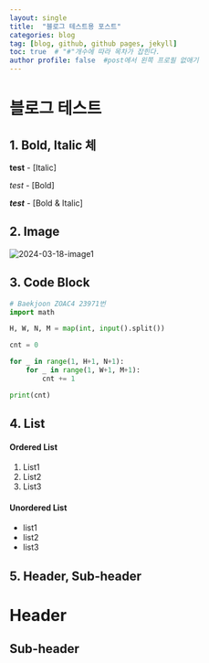 ```yaml
---
layout: single
title:  "블로그 테스트용 포스트"
categories: blog
tag: [blog, github, github pages, jekyll]
toc: true  # "#"개수에 따라 목차가 잡힌다.
author profile: false  #post에서 왼쪽 프로필 없애기
---
```


# 블로그 테스트



## 1. Bold, Italic 체

**test** - [Italic]

*test* - [Bold] 

***test*** - [Bold & Italic]

## 2. Image

![2024-03-18-image1](https://github.com/NyeongPro/NyeongPro.github.io/assets/115122727/50dcebf9-eff5-49e8-8908-953e9c8b7def)

## 3. Code Block
```python
# Baekjoon ZOAC4 23971번
import math

H, W, N, M = map(int, input().split())

cnt = 0

for _ in range(1, H+1, N+1):
    for _ in range(1, W+1, M+1):
        cnt += 1

print(cnt)
```

## 4. List

#### Ordered List
1. List1
2. List2
3. List3

#### Unordered List
* list1
* list2
* list3

## 5. Header, Sub-header

Header
===

Sub-header
---






